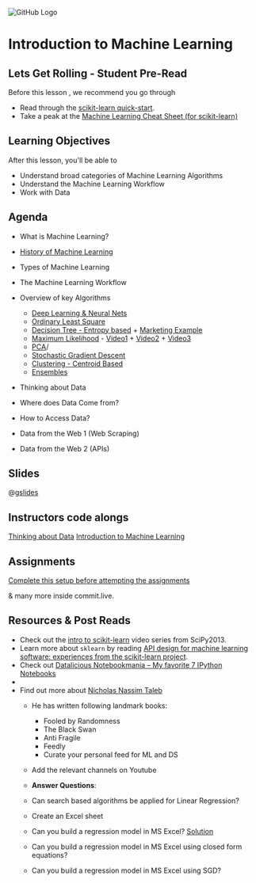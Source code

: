 ![GitHub Logo](https://s3.ap-south-1.amazonaws.com/greyatom-social/GreyAtom-logo.png)

# Introduction to Machine Learning

## Lets Get Rolling - Student Pre-Read
Before this lesson , we recommend you go through

 * Read through the [scikit-learn quick-start](http://scikit-learn.org/dev/tutorial/basic/tutorial.html).
 * Take a peak at the [Machine Learning Cheat Sheet (for scikit-learn)](http://scikit-learn.org/stable/tutorial/machine_learning_map/index.html)


## Learning Objectives 

After this lesson, you'll be able to 

* Understand broad categories of Machine Learning Algorithms
* Understand the Machine Learning Workflow
* Work with Data 


## Agenda

* What is Machine Learning?
* [History of Machine Learning](https://en.wikipedia.org/wiki/Timeline_of_machine_learning)
* Types of Machine Learning
* The Machine Learning Workflow
* Overview of key Algorithms
  * [Deep Learning & Neural Nets](https://docs.google.com/spreadsheets/d/1fR4duGwU05o-STngjAaDIsHSxruiKOipfmTTX8NQtgY/pubhtml)
  * [Ordinary Least Square](https://isites.harvard.edu/fs/docs/icb.topic515975.files/OLSDerivation.pdf)
  * [Decision Tree - Entropy based](https://www.quora.com/What-is-an-intuitive-explanation-of-a-decision-tree) + [Marketing Example](http://www.simafore.com/blog/bid/78307/How-to-use-decision-trees-in-customer-acquisition-strategies)
  * [Maximum Likelihood](https://www.quora.com/How-do-you-explain-maximum-likelihood-estimation-intuitively) - [Video1](https://www.youtube.com/watch?v=I_dhPETvll8) + [Video2](https://www.youtube.com/watch?v=Z582V53dfr8) + [Video3](https://www.youtube.com/watch?v=jpHreXjtw1Q)
  * [PCA](https://stats.stackexchange.com/questions/2691/making-sense-of-principal-component-analysis-eigenvectors-eigenvalues)/  
  * [Stochastic Gradient Descent](https://www.quora.com/What-is-an-intuitive-explanation-of-gradient-descent) 
  * [Clustering - Centroid Based](https://www.slideshare.net/kasunrangawijeweera/k-means-clustering-algorithm)
  * [Ensembles](https://www.youtube.com/watch?v=Cn7StaXU_8o)

* Thinking about Data
* Where does Data Come from?
* How to Access Data?
* Data from the Web 1 (Web Scraping)
* Data from the Web 2 (APIs)


## Slides

@[gslides](1mvRfxXCs1Oha9njg87LOgvgE9hDNkgsfra3PdIbzVA4)

## Instructors code alongs

[Thinking about Data](https://github.com/soumendra/greyatom_twobeards/blob/master/content/01_lectures/002_week_1_day_1.ipynb)
[Introduction to Machine Learning](https://github.com/soumendra/greyatom_twobeards/blob/master/content/01_lectures/001_intro_to_ml.ipynb)


## Assignments 
[Complete this  setup before attempting the assignments](https://github.com/commit-live-students/Intro-to-machine-learning/blob/master/00_preclass/000_pre-class-activities.ipynb)


& many more inside commit.live.


## Resources & Post Reads

* Check out the [intro to scikit-learn][] video series from SciPy2013.
* Learn more about `sklearn` by reading [API design for machine learning software: experiences from the scikit-learn project](http://arxiv.org/abs/1309.0238).
 * Check out [Datalicious Notebookmania – My favorite 7 IPython Notebooks](http://beautifuldata.net/2014/03/datalicious-notebookmania-my-favorite-7-ipython-notebooks/)
* [intro to scikit-learn]: https://www.youtube.com/watch?v=r4bRUvvlaBw
* Find out more about [Nicholas Nassim Taleb](https://en.wikipedia.org/wiki/Nassim_Nicholas_Taleb)
  * He has written following landmark books:
    * Fooled by Randomness
    * The Black Swan
    * Anti Fragile 
    * Feedly 
    * Curate your personal feed for ML and DS

   * Add the relevant channels on Youtube 

   * **Answer Questions**:

    * Can search based algorithms be applied for Linear Regression?
    * Create an Excel sheet 
    * Can you build a regression model in MS Excel? [Solution](http://www.clemson.edu/ces/phoenix/tutorials/excel/regression.html)
    * Can you build a regression model in MS Excel using closed form equations?
    * Can you build a regression model in MS Excel using SGD?



